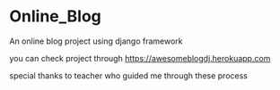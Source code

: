 # Online_Blog
An online blog project using django framework

you can check project through https://awesomeblogdj.herokuapp.com


special thanks to teacher who guided me through these process
